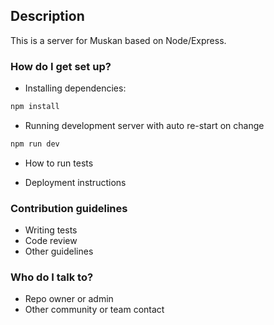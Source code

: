 ## Description

This is a server for Muskan based on Node/Express.

### How do I get set up?

- Installing dependencies:

```bash
npm install
```

- Running development server with auto re-start on change

```bash
npm run dev
```

- How to run tests

- Deployment instructions

### Contribution guidelines

- Writing tests
- Code review
- Other guidelines

### Who do I talk to?

- Repo owner or admin
- Other community or team contact
